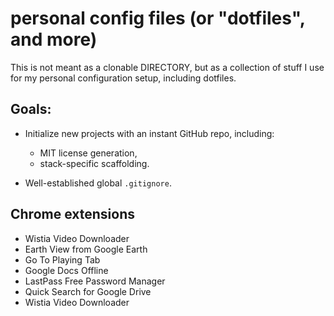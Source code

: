 # personal config files (or "dotfiles", and more)

This is not meant as a clonable DIRECTORY, but as a collection of stuff I use for my personal configuration setup, including dotfiles.


## Goals:

* Initialize new projects with an instant GitHub repo, including:
	* MIT license generation,
	* stack-specific scaffolding.

* Well-established global `.gitignore`.

## Chrome extensions

* Wistia Video Downloader
* Earth View from Google Earth
* Go To Playing Tab
* Google Docs Offline
* LastPass Free Password Manager
* Quick Search for Google Drive
* Wistia Video Downloader
